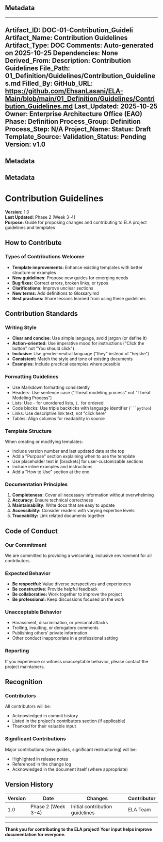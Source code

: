 ## Metadata
---
Artifact_ID: DOC-01-Contribution_Guideli
Artifact_Name: Contribution Guidelines
Artifact_Type: DOC
Comments: Auto-generated on 2025-10-25
Dependencies: None
Derived_From: 
Description: Contribution Guidelines
File_Path: 01_Definition/Guidelines/Contribution_Guidelines.md
Filled_By: 
GitHub_URL: https://github.com/EhsanLasani/ELA-Main/blob/main/01_Definition/Guidelines/Contribution_Guidelines.md
Last_Updated: 2025-10-25
Owner: Enterprise Architecture Office (EAO)
Phase: Definition
Process_Group: Definition
Process_Step: N/A
Project_Name: 
Status: Draft
Template_Source: 
Validation_Status: Pending
Version: v1.0
---
## Metadata
## Metadata
# Contribution Guidelines

**Version:** 1.0  
**Last Updated:** Phase 2 (Week 3-4)  
**Purpose:** Guide for proposing changes and contributing to ELA project guidelines and templates

## How to Contribute

### Types of Contributions Welcome
- **Template improvements:** Enhance existing templates with better structure or examples
- **New guidelines:** Propose new guides for emerging needs
- **Bug fixes:** Correct errors, broken links, or typos
- **Clarifications:** Improve unclear sections
- **New terms:** Add definitions to Glossary.md
- **Best practices:** Share lessons learned from using these guidelines

## Contribution Standards

### Writing Style
- **Clear and concise:** Use simple language, avoid jargon (or define it)
- **Action-oriented:** Use imperative mood for instructions ("Click the button" not "You should click")
- **Inclusive:** Use gender-neutral language ("they" instead of "he/she")
- **Consistent:** Match the style and tone of existing documents
- **Examples:** Include practical examples where possible

### Formatting Guidelines
- Use Markdown formatting consistently
- Headers: Use sentence case ("Threat modeling process" not "Threat Modeling Process")
- Lists: Use `-` for unordered lists, `1.` for ordered
- Code blocks: Use triple backticks with language identifier (` ```python `)
- Links: Use descriptive link text, not "click here"
- Tables: Align columns for readability in source

### Template Structure
When creating or modifying templates:
- Include version number and last updated date at the top
- Add a "Purpose" section explaining when to use the template
- Use placeholder text in [brackets] for user-customizable sections
- Include inline examples and instructions
- Add a "How to Use" section at the end

### Documentation Principles
1. **Completeness:** Cover all necessary information without overwhelming
2. **Accuracy:** Ensure technical correctness
3. **Maintainability:** Write docs that are easy to update
4. **Accessibility:** Consider readers with varying expertise levels
5. **Traceability:** Link related documents together

## Code of Conduct

### Our Commitment
We are committed to providing a welcoming, inclusive environment for all contributors.

### Expected Behavior
- **Be respectful:** Value diverse perspectives and experiences
- **Be constructive:** Provide helpful feedback
- **Be collaborative:** Work together to improve the project
- **Be professional:** Keep discussions focused on the work

### Unacceptable Behavior
- Harassment, discrimination, or personal attacks
- Trolling, insulting, or derogatory comments
- Publishing others' private information
- Other conduct inappropriate in a professional setting

### Reporting
If you experience or witness unacceptable behavior, please contact the project maintainers.

## Recognition

### Contributors
All contributors will be:
- Acknowledged in commit history
- Listed in the project's contributors section (if applicable)
- Thanked for their valuable input

### Significant Contributions
Major contributions (new guides, significant restructuring) will be:
- Highlighted in release notes
- Referenced in the change log
- Acknowledged in the document itself (where appropriate)

## Version History

| Version | Date | Changes | Contributor |
|---------|------|---------|-------------|
| 1.0 | Phase 2 (Week 3-4) | Initial contribution guidelines | ELA Team |

---

**Thank you for contributing to the ELA project! Your input helps improve documentation for everyone.**
